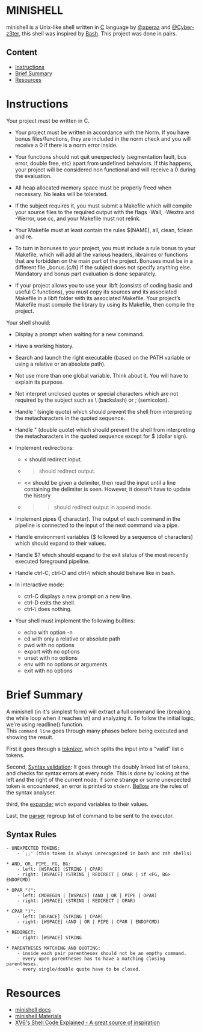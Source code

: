 # MINISHELL
minishell is a Unix-like shell written in [C](https://en.wikipedia.org/wiki/C_(programming_language)) language by [@xperaz](https://github.com/xperaz) and [@Cyber-z3ter](https://github.com/Cyber-z3ter), this shell was inspired by [Bash](https://en.wikipedia.org/wiki/Bash_(Unix_shell)).
This project was done in pairs.
## Content
- [Instructions](#features)
- [Brief Summary](#brief-summary) 
- [Resources](#resources)

# Instructions
Your project must be written in C.

- Your project must be written in accordance with the Norm. If you have bonus
files/functions, they are included in the norm check and you will receive a 0 if there
is a norm error inside.

- Your functions should not quit unexpectedly (segmentation fault, bus error, double
free, etc) apart from undefined behaviors. If this happens, your project will be
considered non functional and will receive a 0 during the evaluation.

- All heap allocated memory space must be properly freed when necessary. No leaks
will be tolerated.

- If the subject requires it, you must submit a Makefile which will compile your
source files to the required output with the flags -Wall, -Wextra and -Werror, use
cc, and your Makefile must not relink.

- Your Makefile must at least contain the rules $(NAME), all, clean, fclean and
re.

- To turn in bonuses to your project, you must include a rule bonus to your Makefile,
which will add all the various headers, librairies or functions that are forbidden on
the main part of the project. Bonuses must be in a different file _bonus.{c/h} if
the subject does not specify anything else. Mandatory and bonus part evaluation
is done separately.

- If your project allows you to use your libft (consists of coding basic and useful C functions), you must copy its sources and its
associated Makefile in a libft folder with its associated Makefile. Your project’s
Makefile must compile the library by using its Makefile, then compile the project.


Your shell should:
- Display a prompt when waiting for a new command.
- Have a working history.
- Search and launch the right executable (based on the PATH variable or using a
relative or an absolute path).
- Not use more than one global variable. Think about it. You will have to explain
its purpose.

- Not interpret unclosed quotes or special characters which are not required by the
subject such as \ (backslash) or ; (semicolon).
- Handle ’ (single quote) which should prevent the shell from interpreting the metacharacters in the quoted sequence.
- Handle " (double quote) which should prevent the shell from interpreting the metacharacters in the quoted sequence except for $ (dollar sign).
- Implement redirections:
  - < should redirect input.
  - > should redirect output.
  - << should be given a delimiter, then read the input until a line containing the
delimiter is seen. However, it doesn’t have to update the history
  - >> should redirect output in append mode.
  
- Implement pipes (| character). The output of each command in the pipeline is
connected to the input of the next command via a pipe.

- Handle environment variables ($ followed by a sequence of characters) which
should expand to their values.

- Handle $? which should expand to the exit status of the most recently executed
foreground pipeline.

- Handle ctrl-C, ctrl-D and ctrl-\ which should behave like in bash.
- In interactive mode:
  - ctrl-C displays a new prompt on a new line.
  - ctrl-D exits the shell.
  - ctrl-\ does nothing.
  
- Your shell must implement the following builtins:
  - echo with option -n
  - cd with only a relative or absolute path
  - pwd with no options
  - export with no options
  - unset with no options
  - env with no options or arguments
  - exit with no options

# Brief Summary
A minishell (in it's simplest form) will extract a full command line (breaking the while loop when it reaches \n) and analyzing it. To follow the initial logic, we're using readline() function.\
This `command line` goes through many phases before being executed and showing the result.

First it goes through a [toknizer](/sources/parse/tokenizer.c), which splits the input into a "valid" list o tokens.

Second, [Syntax validation](/sources/parse/syntax_validation.c): It goes through the doubly linked list of tokens,
and checks for syntax errors at every node. This is done by looking at the left and the right of the current node.
if some strange or some unexpected token is encountered, an error is printed to `stderr`.
[Bellow](#syntax-rules) are the rules of the syntax analyser.
      
third, the [expander](/sources/parse/expander.c) wich expand variables to their values.
    
Last, the [parser](/sources/parse/parser.c) regroup list of command to be sent to the executor.
    
## Syntax Rules
````
- UNEXPECTED TOKENS:
	- `;;' (this token is always unrecognized in bash and zsh shells)

* AND, OR, PIPE, FG, BG:
	- left: [WSPACE] (STRING | CPAR)
	- right: [WSPACE] (STRING | REDIRECT | OPAR | if <FG, BG> ENDOFCMD)

* OPAR "(":
	- left: CMDBEGIN | [WSPACE] (AND | OR | PIPE | OPAR)
	- right: [WSPACE] (STRING | REDIRECT | OPAR)

* CPAR ")":
	- left: [WSPACE] (STRING | CPAR)
	- right: [WSPACE] (AND | OR | PIPE | CPAR | ENDOFCMD)

* REDIRECT:
	- right: [WSPACE] STRING

* PARENTHESES MATCHING AND QUOTING:
	- inside each pair parentheses should not be an empthy command.
	- every open parentheses has to have a matching closing parentheses.
	- every single/double quote have to be closed.
````

# Resources
- [minishell docs](https://harm-smits.github.io/42docs/projects/minishell)
- [minishell Materials](https://www.notion.so/Minishell-Materials-7bbd45a806e04395ab578ca3f805806c)
- [XV6's Shell Code Explained - A great source of inspiration](https://www.youtube.com/playlist?list=PLbtzT1TYeoMhF4hcpEiCsOeN13zqrzBJq)
